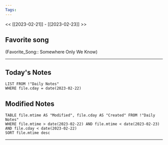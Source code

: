 ```yaml
---
Tags:
---
```

<< [[2023-02-21]] - [[2023-02-23]] >>
## Favorite song
(Favorite_Song:: Somewhere Only We Know)

___
## Today's Notes
```dataview
LIST FROM !"Daily Notes"
WHERE file.cday = date(2023-02-22)
```
## Modified Notes
```dataview
TABLE file.mtime AS "Modified", file.cday AS "Created" FROM !"Daily Notes" 
WHERE file.mtime > date(2023-02-22) AND file.mtime < date(2023-02-23) AND file.cday < date(2023-02-22)
SORT file.mtime desc
```
___
